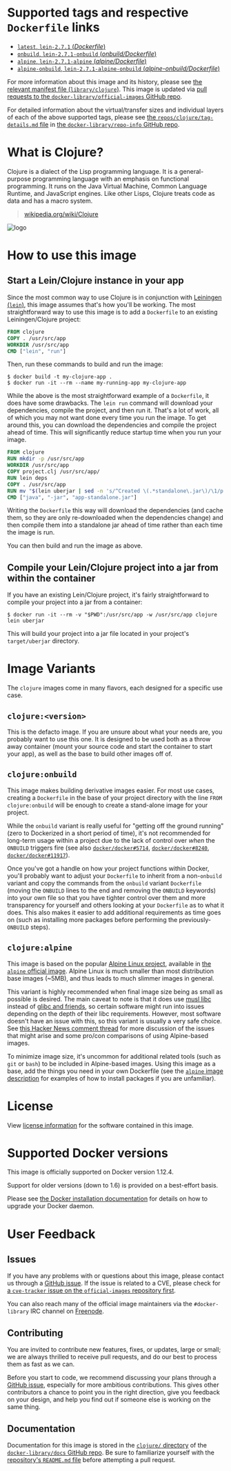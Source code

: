 # Supported tags and respective `Dockerfile` links

-	[`latest`, `lein-2.7.1` (*Dockerfile*)](https://github.com/Quantisan/docker-clojure/blob/c77c13529de02183433da15e8227eba63cc96724/Dockerfile)
-	[`onbuild`, `lein-2.7.1-onbuild` (*onbuild/Dockerfile*)](https://github.com/Quantisan/docker-clojure/blob/c77c13529de02183433da15e8227eba63cc96724/onbuild/Dockerfile)
-	[`alpine`, `lein-2.7.1-alpine` (*alpine/Dockerfile*)](https://github.com/Quantisan/docker-clojure/blob/c77c13529de02183433da15e8227eba63cc96724/alpine/Dockerfile)
-	[`alpine-onbuild`, `lein-2.7.1-alpine-onbuild` (*alpine-onbuild/Dockerfile*)](https://github.com/Quantisan/docker-clojure/blob/c77c13529de02183433da15e8227eba63cc96724/alpine-onbuild/Dockerfile)

For more information about this image and its history, please see [the relevant manifest file (`library/clojure`)](https://github.com/docker-library/official-images/blob/master/library/clojure). This image is updated via [pull requests to the `docker-library/official-images` GitHub repo](https://github.com/docker-library/official-images/pulls?q=label%3Alibrary%2Fclojure).

For detailed information about the virtual/transfer sizes and individual layers of each of the above supported tags, please see [the `repos/clojure/tag-details.md` file](https://github.com/docker-library/repo-info/blob/master/repos/clojure/tag-details.md) in [the `docker-library/repo-info` GitHub repo](https://github.com/docker-library/repo-info).

# What is Clojure?

Clojure is a dialect of the Lisp programming language. It is a general-purpose programming language with an emphasis on functional programming. It runs on the Java Virtual Machine, Common Language Runtime, and JavaScript engines. Like other Lisps, Clojure treats code as data and has a macro system.

> [wikipedia.org/wiki/Clojure](http://en.wikipedia.org/wiki/Clojure)

![logo](https://raw.githubusercontent.com/docker-library/docs/665526c3b12cedfd721234cedb61e8433f73b75a/clojure/logo.png)

# How to use this image

## Start a Lein/Clojure instance in your app

Since the most common way to use Clojure is in conjunction with [Leiningen (`lein`)](http://leiningen.org/), this image assumes that's how you'll be working. The most straightforward way to use this image is to add a `Dockerfile` to an existing Leiningen/Clojure project:

```dockerfile
FROM clojure
COPY . /usr/src/app
WORKDIR /usr/src/app
CMD ["lein", "run"]
```

Then, run these commands to build and run the image:

```console
$ docker build -t my-clojure-app .
$ docker run -it --rm --name my-running-app my-clojure-app
```

While the above is the most straightforward example of a `Dockerfile`, it does have some drawbacks. The `lein run` command will download your dependencies, compile the project, and then run it. That's a lot of work, all of which you may not want done every time you run the image. To get around this, you can download the dependencies and compile the project ahead of time. This will significantly reduce startup time when you run your image.

```dockerfile
FROM clojure
RUN mkdir -p /usr/src/app
WORKDIR /usr/src/app
COPY project.clj /usr/src/app/
RUN lein deps
COPY . /usr/src/app
RUN mv "$(lein uberjar | sed -n 's/^Created \(.*standalone\.jar\)/\1/p')" app-standalone.jar
CMD ["java", "-jar", "app-standalone.jar"]
```

Writing the `Dockerfile` this way will download the dependencies (and cache them, so they are only re-downloaded when the dependencies change) and then compile them into a standalone jar ahead of time rather than each time the image is run.

You can then build and run the image as above.

## Compile your Lein/Clojure project into a jar from within the container

If you have an existing Lein/Clojure project, it's fairly straightforward to compile your project into a jar from a container:

```console
$ docker run -it --rm -v "$PWD":/usr/src/app -w /usr/src/app clojure lein uberjar
```

This will build your project into a jar file located in your project's `target/uberjar` directory.

# Image Variants

The `clojure` images come in many flavors, each designed for a specific use case.

## `clojure:<version>`

This is the defacto image. If you are unsure about what your needs are, you probably want to use this one. It is designed to be used both as a throw away container (mount your source code and start the container to start your app), as well as the base to build other images off of.

## `clojure:onbuild`

This image makes building derivative images easier. For most use cases, creating a `Dockerfile` in the base of your project directory with the line `FROM clojure:onbuild` will be enough to create a stand-alone image for your project.

While the `onbuild` variant is really useful for "getting off the ground running" (zero to Dockerized in a short period of time), it's not recommended for long-term usage within a project due to the lack of control over *when* the `ONBUILD` triggers fire (see also [`docker/docker#5714`](https://github.com/docker/docker/issues/5714), [`docker/docker#8240`](https://github.com/docker/docker/issues/8240), [`docker/docker#11917`](https://github.com/docker/docker/issues/11917)).

Once you've got a handle on how your project functions within Docker, you'll probably want to adjust your `Dockerfile` to inherit from a non-`onbuild` variant and copy the commands from the `onbuild` variant `Dockerfile` (moving the `ONBUILD` lines to the end and removing the `ONBUILD` keywords) into your own file so that you have tighter control over them and more transparency for yourself and others looking at your `Dockerfile` as to what it does. This also makes it easier to add additional requirements as time goes on (such as installing more packages before performing the previously-`ONBUILD` steps).

## `clojure:alpine`

This image is based on the popular [Alpine Linux project](http://alpinelinux.org), available in [the `alpine` official image](https://hub.docker.com/_/alpine). Alpine Linux is much smaller than most distribution base images (~5MB), and thus leads to much slimmer images in general.

This variant is highly recommended when final image size being as small as possible is desired. The main caveat to note is that it does use [musl libc](http://www.musl-libc.org) instead of [glibc and friends](http://www.etalabs.net/compare_libcs.html), so certain software might run into issues depending on the depth of their libc requirements. However, most software doesn't have an issue with this, so this variant is usually a very safe choice. See [this Hacker News comment thread](https://news.ycombinator.com/item?id=10782897) for more discussion of the issues that might arise and some pro/con comparisons of using Alpine-based images.

To minimize image size, it's uncommon for additional related tools (such as `git` or `bash`) to be included in Alpine-based images. Using this image as a base, add the things you need in your own Dockerfile (see the [`alpine` image description](https://hub.docker.com/_/alpine/) for examples of how to install packages if you are unfamiliar).

# License

View [license information](http://clojure.org/license) for the software contained in this image.

# Supported Docker versions

This image is officially supported on Docker version 1.12.4.

Support for older versions (down to 1.6) is provided on a best-effort basis.

Please see [the Docker installation documentation](https://docs.docker.com/installation/) for details on how to upgrade your Docker daemon.

# User Feedback

## Issues

If you have any problems with or questions about this image, please contact us through a [GitHub issue](https://github.com/Quantisan/docker-clojure/issues). If the issue is related to a CVE, please check for [a `cve-tracker` issue on the `official-images` repository first](https://github.com/docker-library/official-images/issues?q=label%3Acve-tracker).

You can also reach many of the official image maintainers via the `#docker-library` IRC channel on [Freenode](https://freenode.net).

## Contributing

You are invited to contribute new features, fixes, or updates, large or small; we are always thrilled to receive pull requests, and do our best to process them as fast as we can.

Before you start to code, we recommend discussing your plans through a [GitHub issue](https://github.com/Quantisan/docker-clojure/issues), especially for more ambitious contributions. This gives other contributors a chance to point you in the right direction, give you feedback on your design, and help you find out if someone else is working on the same thing.

## Documentation

Documentation for this image is stored in the [`clojure/` directory](https://github.com/docker-library/docs/tree/master/clojure) of the [`docker-library/docs` GitHub repo](https://github.com/docker-library/docs). Be sure to familiarize yourself with the [repository's `README.md` file](https://github.com/docker-library/docs/blob/master/README.md) before attempting a pull request.
